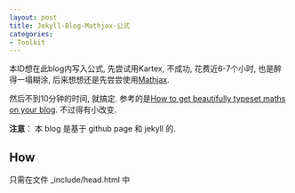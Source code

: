 ```yaml
---
layout: post
title: Jekyll-Blog-Mathjax-公式
categories:
- Toolkit
---
```


本ID想在此blog内写入公式, 先尝试用Kartex, 不成功, 花费近6-7个小时, 也是醉得一塌糊涂, 后来想想还是先尝尝使用[Mathjax][1].

然后不到10分钟的时间, 就搞定. 参考的是[How to get beautifully typeset maths on your blog][2]. 不过得有小改变.

**注意**： 本 blog 是基于 github page 和 jekyll 的.

## How

只需在文件 _include/head.html 中 <title> tag 下 添加以下：

  	<!-- mathjax -->
  	<script type="text/x-mathjax-config">
    	MathJax.Hub.Config({tex2jax: {inlineMath: [['$','$'], ['\\(','\\)']],
                         	displayMath: [['\\[','\\]'], ['$$','$$']]}});
  	</script>
  	<script type="text/javascript"
    	src="https://cdn.mathjax.org/mathjax/latest/MathJax.js?config=TeX-AMS-MML_HTMLorMML">
  	</script>

 **注意**：src=“https://  ”, [How to get beautifully typeset maths on your blog][2] 中的是 http, 因为本blog是基于 github page. 具体原因, 目前尚未知晓, 能显示公式就OK.

		$$P(x) = \frac{1}{\sigma\sqrt{2\pi}}e^{-\frac{(x-\mu)^2}{2\sigma ^2}}$$

$$P(x) = \frac{1}{\sigma\sqrt{2\pi}}e^{-\frac{(x-\mu)^2}{2\sigma ^2}}$$

## 后记

这一个简单的设置, 花费的时间近6个小时, 开始使用katex, 一直没有结果, 最后想到要止损, 就先用mathjax 再说. 

学习要明确概念：

- what
- how

必要时候, 适当休息. 还有记得多喝水哦.

## 延伸

关于 Katex set 的参考：

[0] [MathJax | kramdown](https://kramdown.gettalong.org/math_engine/mathjax.html)  
[1] [Rendering LaTeX in Javascript with KaTeX and Jekyll · Will Drevo](http://willdrevo.com/latex-equation-rendering-in-javascript-with-jekyll-and-katex/)  
[2] [Rendering LaTeX using KaTeX and Jekyll](https://xuc.me/blog/katex-and-jekyll/)  

---

	beta 2.0
	Anifacc  
	2017-03-27 17:30:15  
	2017-03-28 15:20:09
	~0:20 mins

---


[1]:	http://docs.mathjax.org/en/latest/start.html
[2]:	https://www.checkmyworking.com/2012/01/how-to-get-beautifully-typeset-maths-on-your-blog/#other